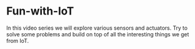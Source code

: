 # Fun-with-IoT

In this video series we will explore various sensors and actuators. Try to solve some problems and build on top of all the interesting things we get from IoT. 
